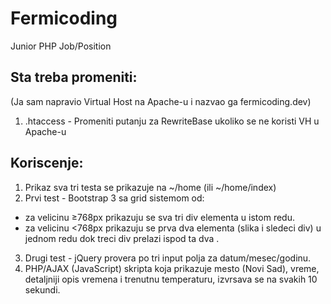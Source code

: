 # Fermicoding
Junior PHP Job/Position

## Sta treba promeniti:

(Ja sam napravio Virtual Host na Apache-u i nazvao ga fermicoding.dev) 

1. .htaccess 	- Promeniti putanju za RewriteBase ukoliko se ne koristi VH u Apache-u

## Koriscenje:

1. Prikaz sva tri testa se prikazuje na ~/home (ili ~/home/index)
2. Prvi test - Bootstrap 3 sa grid sistemom od:
* za velicinu ≥768px prikazuju se sva tri div elementa u istom redu.
* za velicinu <768px prikazuju se prva dva elementa (slika i sledeci div) u jednom redu dok treci div prelazi ispod ta dva  .
3. Drugi test - jQuery provera po tri input polja za datum/mesec/godinu.
4. PHP/AJAX (JavaScript) skripta koja prikazuje mesto (Novi Sad), vreme, detaljniji opis vremena i trenutnu temperaturu, izvrsava se na svakih 10 sekundi.
